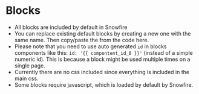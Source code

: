 # Blocks

- All blocks are included by default in Snowfire
- You can replace existing default blocks by creating a new one with the same name. Then copy/paste the from the code here.
- Please note that you need to use auto generated `id` in blocks components like this: `id: '{{ compontent_id_0 }}'` (instead of a simple numeric id). This is because a block might be used multiple times on a single page.
- Currently there are no css included since everything is included in the main css.
- Some blocks require javascript, which is loaded by default by Snowfire. 



